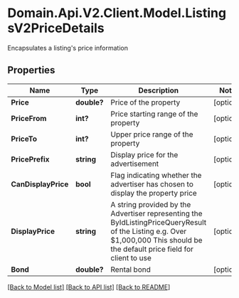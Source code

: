 # Domain.Api.V2.Client.Model.ListingsV2PriceDetails
Encapsulates a listing's price information
## Properties

Name | Type | Description | Notes
------------ | ------------- | ------------- | -------------
**Price** | **double?** | Price of the property | [optional] 
**PriceFrom** | **int?** | Price starting range of the property | [optional] 
**PriceTo** | **int?** | Upper price range of the property | [optional] 
**PricePrefix** | **string** | Display price for the advertisement | [optional] 
**CanDisplayPrice** | **bool** | Flag indicating whether the advertiser has chosen to display the property price | [optional] 
**DisplayPrice** | **string** | A string provided by the Advertiser representing the ByIdListingPriceQueryResult of the Listing e.g. Over $1,000,000   This should be the default price field for client to use | [optional] 
**Bond** | **double?** | Rental bond | [optional] 

[[Back to Model list]](../README.md#documentation-for-models) [[Back to API list]](../README.md#documentation-for-api-endpoints) [[Back to README]](../README.md)

